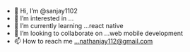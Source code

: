 - 👋 Hi, I’m @sanjay1102
- 👀 I’m interested in ...
- 🌱 I’m currently learning ...react native
- 💞️ I’m looking to collaborate on ...web mobile development
- 📫 How to reach me ...nathanjay112@gmail.com

<!---
sanjay1102/sanjay1102 is a ✨ special ✨ repository because its `README.md` (this file) appears on your GitHub profile.
You can click the Preview link to take a look at your changes.
--->
